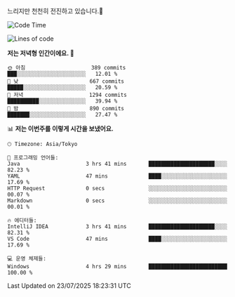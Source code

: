 느리지만 천천히 전진하고 있습니다.🐢

<!--START_SECTION:waka-->
![Code Time](http://img.shields.io/badge/Code%20Time-1%2C656%20hrs%2031%20mins-blue)

![Lines of code](https://img.shields.io/badge/%EC%A0%80%EB%8A%94%20%EC%97%AC%ED%83%9C%EA%B9%8C%EC%A7%80%20-925.8%20thousand%20%EC%A4%84%EC%9D%98%20%EC%BD%94%EB%93%9C%EB%A5%BC%20%EC%9E%91%EC%84%B1%ED%96%88%EC%96%B4%EC%9A%94.-blue)

**저는 저녁형 인간이에요. 🦉** 

```text
🌞 아침                     389 commits         ███░░░░░░░░░░░░░░░░░░░░░░   12.01 % 
🌆 낮　                     667 commits         █████░░░░░░░░░░░░░░░░░░░░   20.59 % 
🌃 저녁                     1294 commits        ██████████░░░░░░░░░░░░░░░   39.94 % 
🌙 밤　                     890 commits         ███████░░░░░░░░░░░░░░░░░░   27.47 % 
```


📊 **저는 이번주를 이렇게 시간을 보냈어요.** 

```text
🕑︎ Timezone: Asia/Tokyo

💬 프로그래밍 언어들: 
Java                     3 hrs 41 mins       █████████████████████░░░░   82.23 % 
YAML                     47 mins             ████░░░░░░░░░░░░░░░░░░░░░   17.69 % 
HTTP Request             0 secs              ░░░░░░░░░░░░░░░░░░░░░░░░░   00.07 % 
Markdown                 0 secs              ░░░░░░░░░░░░░░░░░░░░░░░░░   00.01 % 

🔥 에디터들: 
IntelliJ IDEA            3 hrs 41 mins       █████████████████████░░░░   82.31 % 
VS Code                  47 mins             ████░░░░░░░░░░░░░░░░░░░░░   17.69 % 

💻 운영 체제들: 
Windows                  4 hrs 29 mins       █████████████████████████   100.00 % 
```


 Last Updated on 23/07/2025 18:23:31 UTC
<!--END_SECTION:waka-->
